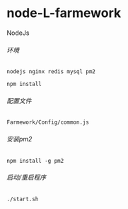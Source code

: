 # node-L-farmework
NodeJs

###### 环境
    nodejs nginx redis mysql pm2

    npm install

###### 配置文件
    Farmework/Config/common.js
    
###### 安装pm2
    npm install -g pm2
    
###### 启动/重启程序
    ./start.sh